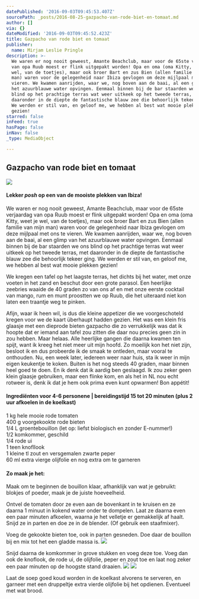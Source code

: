 ```yaml
---
datePublished: '2016-09-03T09:45:53.407Z'
sourcePath: _posts/2016-08-25-gazpacho-van-rode-biet-en-tomaat.md
author: []
via: {}
dateModified: '2016-09-03T09:45:52.423Z'
title: Gazpacho van rode biet en tomaat
publisher:
  name: Mirjam Leslie Pringle
description: >-
  We waren er nog nooit geweest, Amante Beachclub, maar voor de 65ste verjaardag
  van opa Ruub moest er flink uitgepakt worden! Opa en oma (oma Kitty, weet je
  wel, van de toetjes), maar ook broer Bart en zus Bien (allen familie van mijn
  man) waren voor de gelegenheid naar Ibiza gevlogen om deze mijlpaal met ons te
  vieren. We kwamen aanrijden, waar we, nog boven aan de baai, al een glimp van
  het azuurblauwe water opvingen. Eenmaal binnen bij de bar staarden we ons
  blind op het prachtige terras wat weer uitkeek op het tweede terras, met
  daaronder in de diepte de fantastische blauw zee die behoorlijk tekeer ging.
  We werden er stil van, en geloof me, we hebben al best wat mooie plekken
  gezien!
starred: false
inFeed: true
hasPage: false
inNav: false
_type: MediaObject

---
```

## Gazpacho van rode biet en tomaat
![](https://the-grid-user-content.s3-us-west-2.amazonaws.com/0f1e3538-06b7-4191-ba2c-afbf3bf06d4a.jpg)

#### Lekker _posh_ op een van de mooiste plekken van Ibiza!

We waren er nog nooit geweest, Amante Beachclub, maar voor de 65ste verjaardag van opa Ruub moest er flink uitgepakt worden! Opa en oma (oma Kitty, weet je wel, van de toetjes), maar ook broer Bart en zus Bien (allen familie van mijn man) waren voor de gelegenheid naar Ibiza gevlogen om deze mijlpaal met ons te vieren. We kwamen aanrijden, waar we, nog boven aan de baai, al een glimp van het azuurblauwe water opvingen. Eenmaal binnen bij de bar staarden we ons blind op het prachtige terras wat weer uitkeek op het tweede terras, met daaronder in de diepte de fantastische blauw zee die behoorlijk tekeer ging. We werden er stil van, en geloof me, we hebben al best wat mooie plekken gezien!

We kregen een tafel op het laagste terras, het dichts bij het water, met onze voeten in het zand en beschut door een grote parasol. Een heerlijke zeebries waaide de 40 graden zo van ons af en met onze eerste cocktail van mango, rum en munt proostten we op Ruub, die het uiteraard niet kon laten een traantje weg te pinken.

Afijn, waar ik heen wil, is dus die kleine appetizer die we voorgeschoteld kregen voor we de kaart überhaupt hadden gezien. Het was een klein fris glaasje met een dieprode bieten gazpacho die zo verrukkelijk was dat ik hoopte dat er iemand aan tafel zou zitten die daar nou precies geen zin in zou hebben. Maar helaas. Alle heerlijke gangen die daarna kwamen ten spijt, want ik kreeg het niet meer uit mijn hoofd. Zo moeilijk kon het niet zijn, besloot ik en dus probeerde ik de smaak te ontleden, maar vooral te onthouden. Nu, een week later, iedereen weer naar huis, sta ik weer in mijn eigen keukentje te koken. Buiten is het nog steeds 40 graden, maar binnen heel goed te doen. En ik denk dat ik aardig ben geslaagd. Ik zou zeker geen klein glaasje gebruiken, maar een flinke kom, en als het in NL nou echt rotweer is, denk ik dat je hem ook prima even kunt opwarmen! Bon appétit!

#### Ingrediënten voor 4-6 personene | bereidingstijd 15 tot 20 minuten (plus 2 uur afkoelen in de koelkast)

1 kg hele mooie rode tomaten  
400 g voorgekookte rode bieten  
1/4 L groentebouillon (let op: liefst biologisch en zonder E-nummer!)  
1/2 komkommer, geschild  
1/4 rode ui  
1 teen knofllook  
1 kleine tl zout en versgemalen zwarte peper  
60 ml extra vierge olijfolie en nog extra om te garneren

#### Zo maak je het:

Maak om te beginnen de bouillon klaar, afhanklijk van wat je gebruikt: blokjes of poeder, maak je de juiste hoeveelheid.

Ontvel de tomaten door ze even aan de bovenkant in te kruisen en ze daarna 1 minuut in kokend water onder te dompelen. Laat ze daarna even een paar minuten afkoelen, waarna je het velletje er gemakkelijk af haalt. Snijd ze in parten en doe ze in de blender. (Of gebruik een staafmixer).

Voeg de gekookte bieten toe, ook in parten gesneden. Doe daar de bouillon bij en mix tot het een gladde massa is.
![](https://the-grid-user-content.s3-us-west-2.amazonaws.com/eddeed54-b895-42a2-8f71-3e1e4908044a.jpg)

Snijd daarna de komkommer in grove stukken en voeg deze toe. Voeg dan ook de knoflook, de rode ui, de olijfolie, peper en zout toe en laat nog zeker een paar minuten op de hoogste stand draaien.
![](https://the-grid-user-content.s3-us-west-2.amazonaws.com/a4ccea7a-957c-41e2-8f74-fc5a477e4b08.jpg)
![](https://the-grid-user-content.s3-us-west-2.amazonaws.com/36a09b7d-9e6f-48bd-ad5c-1189a6299487.jpg)

Laat de soep goed koud worden in de koelkast alvorens te serveren, en garneer met een druppeltje extra vierde olijfolie bij het opdienen. Eventueel met wat brood.